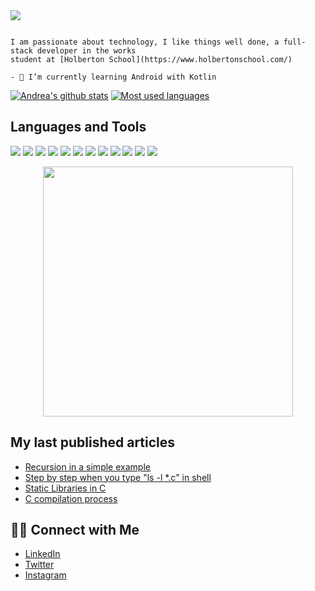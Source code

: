 <img align="center"  src="https://www.canva.com/design/DAEmS0a6svg/share/preview?token=zeDJPW1d4iGCGmTED65kiA&role=EDITOR&utm_content=DAEmS0a6svg&utm_campaign=designshare&utm_medium=link&utm_source=sharebutton"/>

```

I am passionate about technology, I like things well done, a full-stack developer in the works
student at [Holberton School](https://www.holbertonschool.com/)

- 🌱 I’m currently learning Android with Kotlin
```

[![Andrea's github stats](https://github-readme-stats.vercel.app/api?username=Andrecast&show_icons=true&theme=merko&hide=["contribs","issues"])](https://github.com/Andrecast)  [![Most used languages](https://github-readme-stats.vercel.app/api/top-langs/?username=Andrecast&layout=compact&theme=merko&hide=["contribs","issues"])](https://github.com/Andrecast)



## Languages and Tools

<img src="http://img.shields.io/badge/-Git-F1502F?style=flat&logo=git&logoColor=FFFFFF"> <img src="http://img.shields.io/badge/-Github-000000?style=flat&logo=github&logoColor=FFFFFF"> <img src="http://img.shields.io/badge/-VS%20Code-007ACC?style=flat&logo=visual%20studio%20code&logoColor=white"> <img src="https://img.shields.io/badge/-C%20-659ad2?style=flat&logo=c%2B%2B&logoColor=ffffff"> <img src="https://img.shields.io/badge/-Python-black?style=flat&logo=python&logoColor=white"> <img src="https://img.shields.io/badge/HTML-239120?style=for-the-badge&logo=html5&logoColor=white"> <img src="https://img.shields.io/badge/CSS-239120?&style=for-the-badge&logo=css3&logoColor=white"> <img src="https://img.shields.io/badge/-JavaScript-eed718?style=flat&logo=javascript&logoColor=ffffff"> <img src="https://img.shields.io/badge/-MySQL-F29111?style=flat&logo=mysql&logoColor=FFFFFF"> <img src="https://img.shields.io/badge/-Docker-black?style=flat&logo=docker&link=https://github.com/BRdhanani"> <img src="https://img.shields.io/badge/Jenkins-gray?style=flat&logo=jenkins&link=hhttps://github.com/Quananhle/Java-Web-Developer"> <img src="https://img.shields.io/badge/-WebLogic-yellow"> 


<div style="text-align: center"><img src="https://media.giphy.com/media/L1R1tvI9svkIWwpVYr/giphy.gif" width="400"/></div>

## My last published articles

- [Recursion in a simple example](https://www.linkedin.com/pulse/recursion-simple-example-andrea-castrill%C3%B3n-puerta/)
- [Step by step when you type "ls -l *.c"​ in shell](https://www.linkedin.com/pulse/step-when-you-type-ls-l-c-shell-andrea-castrill%C3%B3n-puerta/)
- [Static Libraries in C](https://www.linkedin.com/pulse/static-libraries-c-andrea-castrill%C3%B3n-puerta/)
- [C compilation process](https://www.linkedin.com/pulse/c-compilation-process-andrea-castrill%C3%B3n-puerta/)

## 🤝🏻 Connect with Me

- [LinkedIn](https://www.linkedin.com/in/andrea-castrill%C3%B3n-puerta/)
- [Twitter](https://twitter.com/la_tata93)
- [Instagram](https://www.instagram.com/castrillonandre/)
